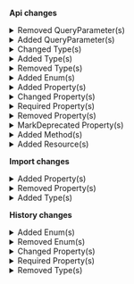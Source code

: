 **Api changes**

<details>
<summary>Removed QueryParameter(s)</summary>

- :warning: removed query parameter `withTotal` from method `get /{projectKey}/product-projections/search`
</details>


<details>
<summary>Added QueryParameter(s)</summary>

- added query parameter `priceCustomerGroupAssignments` to method `get /{projectKey}/products`
- added query parameter `priceCustomerGroupAssignments` to method `post /{projectKey}/products`
- added query parameter `priceCustomerGroupAssignments` to method `get /{projectKey}/product-projections`
- added query parameter `priceCustomerGroupAssignments` to method `get /{projectKey}/products/key={key}`
- added query parameter `priceCustomerGroupAssignments` to method `post /{projectKey}/products/key={key}`
- added query parameter `priceCustomerGroupAssignments` to method `delete /{projectKey}/products/key={key}`
- added query parameter `priceCustomerGroupAssignments` to method `get /{projectKey}/products/{ID}`
- added query parameter `priceCustomerGroupAssignments` to method `post /{projectKey}/products/{ID}`
- added query parameter `priceCustomerGroupAssignments` to method `delete /{projectKey}/products/{ID}`
- added query parameter `priceCustomerGroupAssignments` to method `get /{projectKey}/product-projections/search`
- added query parameter `priceCustomerGroupAssignments` to method `get /{projectKey}/product-projections/key={key}`
- added query parameter `priceCustomerGroupAssignments` to method `get /{projectKey}/product-projections/{ID}`
- added query parameter `priceCustomerGroupAssignments` to method `get /{projectKey}/in-store/key={storeKey}/product-projections/key={key}`
- added query parameter `priceCustomerGroupAssignments` to method `get /{projectKey}/in-store/key={storeKey}/product-projections/{ID}`
</details>


<details>
<summary>Changed Type(s)</summary>

- :warning: changed type `DeliveryPayload` from type `object` to `SubscriptionNotification`
</details>


<details>
<summary>Added Type(s)</summary>

- added type `BusinessUnitAssociateResponse`
- added type `BusinessUnitSetUnitTypeAction`
- added type `CartDiscountSetDiscountGroupAction`
- added type `BestDeal`
- added type `DiscountTypeCombination`
- added type `Stacking`
- added type `CartChangePriceRoundingModeAction`
- added type `CustomerGroupAssignment`
- added type `CustomerGroupAssignmentDraft`
- added type `CustomerAddCustomerGroupAssignmentAction`
- added type `CustomerRemoveCustomerGroupAssignmentAction`
- added type `CustomerSetCustomerGroupAssignmentsAction`
- added type `DiscountGroup`
- added type `DiscountGroupDraft`
- added type `DiscountGroupPagedQueryResponse`
- added type `DiscountGroupReference`
- added type `DiscountGroupResourceIdentifier`
- added type `DiscountGroupUpdate`
- added type `DiscountGroupUpdateAction`
- added type `DiscountGroupSetDescriptionAction`
- added type `DiscountGroupSetKeyAction`
- added type `DiscountGroupSetNameAction`
- added type `DiscountGroupSetSortOrderAction`
- added type `ExpiredCustomerEmailTokenError`
- added type `ExpiredCustomerPasswordTokenError`
- added type `GraphQLExpiredCustomerEmailTokenError`
- added type `GraphQLExpiredCustomerPasswordTokenError`
- added type `BaseEvent`
- added type `CheckoutOrderCreationFailedEvent`
- added type `CheckoutPaymentAuthorizationCancelledEvent`
- added type `CheckoutPaymentAuthorizationFailedEvent`
- added type `CheckoutPaymentAuthorizedEvent`
- added type `CheckoutPaymentCancelAuthorizationFailedEvent`
- added type `CheckoutPaymentChargeFailedEvent`
- added type `CheckoutPaymentChargedEvent`
- added type `CheckoutPaymentRefundFailedEvent`
- added type `CheckoutPaymentRefundedEvent`
- added type `Event`
- added type `ImportContainerCreatedEvent`
- added type `ImportContainerDeletedEvent`
- added type `ImportOperationRejectedEvent`
- added type `ImportUnresolvedEvent`
- added type `ImportValidationFailedEvent`
- added type `ImportWaitForMasterVariantEvent`
- added type `CheckoutMessageOrderPayloadBaseData`
- added type `CheckoutMessagePaymentsPayloadBaseData`
- added type `ImportContainerCreatedEventData`
- added type `ImportContainerDeletedEventData`
- added type `ImportOperationRejectedEventData`
- added type `ImportUnresolvedEventData`
- added type `ImportValidationFailedEventData`
- added type `ImportWaitForMasterVariantEventData`
- added type `MyPaymentSetMethodInfoCustomFieldAction`
- added type `MyPaymentSetMethodInfoCustomTypeAction`
- added type `MyPaymentSetMethodInfoInterfaceAccountAction`
- added type `AssociateRoleNameSetMessage`
- added type `BusinessUnitTopLevelUnitSetMessage`
- added type `BusinessUnitTypeSetMessage`
- added type `CustomerGroupAssignmentAddedMessage`
- added type `CustomerGroupAssignmentRemovedMessage`
- added type `CustomerGroupAssignmentsSetMessage`
- added type `DiscountGroupCreatedMessage`
- added type `DiscountGroupDeletedMessage`
- added type `DiscountGroupKeySetMessage`
- added type `DiscountGroupSortOrderSetMessage`
- added type `OrderBusinessUnitSetMessage`
- added type `PaymentInterfaceIdSetMessage`
- added type `PaymentMethodCreatedMessage`
- added type `PaymentMethodCustomFieldAddedMessage`
- added type `PaymentMethodCustomFieldChangedMessage`
- added type `PaymentMethodCustomFieldRemovedMessage`
- added type `PaymentMethodCustomTypeRemovedMessage`
- added type `PaymentMethodCustomTypeSetMessage`
- added type `PaymentMethodDefaultSetMessage`
- added type `PaymentMethodDeletedMessage`
- added type `PaymentMethodInfoCustomFieldAddedMessage`
- added type `PaymentMethodInfoCustomFieldChangedMessage`
- added type `PaymentMethodInfoCustomFieldRemovedMessage`
- added type `PaymentMethodInfoCustomTypeRemovedMessage`
- added type `PaymentMethodInfoCustomTypeSetMessage`
- added type `PaymentMethodInfoInterfaceAccountSetMessage`
- added type `PaymentMethodInfoInterfaceSetMessage`
- added type `PaymentMethodInfoMethodSetMessage`
- added type `PaymentMethodInfoNameSetMessage`
- added type `PaymentMethodInfoTokenSetMessage`
- added type `PaymentMethodInterfaceAccountSetMessage`
- added type `PaymentMethodKeySetMessage`
- added type `PaymentMethodMethodSetMessage`
- added type `PaymentMethodNameSetMessage`
- added type `PaymentMethodPaymentInterfaceSetMessage`
- added type `PaymentMethodPaymentMethodStatusSetMessage`
- added type `AssociateRoleNameSetMessagePayload`
- added type `BusinessUnitTopLevelUnitSetMessagePayload`
- added type `BusinessUnitTypeSetMessagePayload`
- added type `CustomerGroupAssignmentAddedMessagePayload`
- added type `CustomerGroupAssignmentRemovedMessagePayload`
- added type `CustomerGroupAssignmentsSetMessagePayload`
- added type `DiscountGroupCreatedMessagePayload`
- added type `DiscountGroupDeletedMessagePayload`
- added type `DiscountGroupKeySetMessagePayload`
- added type `DiscountGroupSortOrderSetMessagePayload`
- added type `OrderBusinessUnitSetMessagePayload`
- added type `PaymentInterfaceIdSetMessagePayload`
- added type `PaymentMethodCreatedMessagePayload`
- added type `PaymentMethodCustomFieldAddedMessagePayload`
- added type `PaymentMethodCustomFieldChangedMessagePayload`
- added type `PaymentMethodCustomFieldRemovedMessagePayload`
- added type `PaymentMethodCustomTypeRemovedMessagePayload`
- added type `PaymentMethodCustomTypeSetMessagePayload`
- added type `PaymentMethodDefaultSetMessagePayload`
- added type `PaymentMethodDeletedMessagePayload`
- added type `PaymentMethodInfoCustomFieldAddedMessagePayload`
- added type `PaymentMethodInfoCustomFieldChangedMessagePayload`
- added type `PaymentMethodInfoCustomFieldRemovedMessagePayload`
- added type `PaymentMethodInfoCustomTypeRemovedMessagePayload`
- added type `PaymentMethodInfoCustomTypeSetMessagePayload`
- added type `PaymentMethodInfoInterfaceAccountSetMessagePayload`
- added type `PaymentMethodInfoInterfaceSetMessagePayload`
- added type `PaymentMethodInfoMethodSetMessagePayload`
- added type `PaymentMethodInfoNameSetMessagePayload`
- added type `PaymentMethodInfoTokenSetMessagePayload`
- added type `PaymentMethodInterfaceAccountSetMessagePayload`
- added type `PaymentMethodKeySetMessagePayload`
- added type `PaymentMethodMethodSetMessagePayload`
- added type `PaymentMethodNameSetMessagePayload`
- added type `PaymentMethodPaymentInterfaceSetMessagePayload`
- added type `PaymentMethodPaymentMethodStatusSetMessagePayload`
- added type `StagedOrderChangePriceRoundingModeAction`
- added type `StagedOrderSetBusinessUnitAction`
- added type `OrderSetBusinessUnitAction`
- added type `PaymentMethod`
- added type `PaymentMethodDraft`
- added type `PaymentMethodPagedQueryResponse`
- added type `PaymentMethodReference`
- added type `PaymentMethodStatus`
- added type `PaymentMethodToken`
- added type `PaymentMethodUpdate`
- added type `PaymentMethodUpdateAction`
- added type `PaymentMethodSetCustomFieldAction`
- added type `PaymentMethodSetCustomTypeAction`
- added type `PaymentMethodSetDefaultAction`
- added type `PaymentMethodSetInterfaceAccountAction`
- added type `PaymentMethodSetKeyAction`
- added type `PaymentMethodSetMethodAction`
- added type `PaymentMethodSetNameAction`
- added type `PaymentMethodSetPaymentInterfaceAction`
- added type `PaymentMethodSetPaymentMethodStatusAction`
- added type `PaymentMethodInfoDraft`
- added type `PaymentSetMethodInfoAction`
- added type `PaymentSetMethodInfoCustomFieldAction`
- added type `PaymentSetMethodInfoCustomTypeAction`
- added type `PaymentSetMethodInfoInterfaceAccountAction`
- added type `PaymentSetMethodInfoTokenAction`
- added type `ProductTailoringSetProductAttributeAction`
- added type `AttributeLevelEnum`
- added type `ProductSetProductAttributeAction`
- added type `ProjectChangePriceRoundingModeAction`
- added type `ProjectChangeTaxRoundingModeAction`
- added type `ShoppingListSetBusinessUnitAction`
- added type `EventDeliveryPayload`
- added type `EventSubscription`
- added type `EventSubscriptionResourceTypeId`
- added type `EventType`
- added type `SubscriptionNotification`
- added type `SubscriptionSetEventsAction`
</details>


<details>
<summary>Removed Type(s)</summary>

- :warning: removed type `AssociateRoleNameChangedMessage`
- :warning: removed type `AssociateRoleNameChangedMessagePayload`
- :warning: removed type `ProductSearchFacetScope`
</details>


<details>
<summary>Added Enum(s)</summary>

- added enum `ViewMyShoppingLists` to type `Permission`
- added enum `ViewOthersShoppingLists` to type `Permission`
- added enum `UpdateMyShoppingLists` to type `Permission`
- added enum `UpdateOthersShoppingLists` to type `Permission`
- added enum `CreateMyShoppingLists` to type `Permission`
- added enum `CreateOthersShoppingLists` to type `Permission`
- added enum `DeleteMyShoppingLists` to type `Permission`
- added enum `DeleteOthersShoppingLists` to type `Permission`
- added enum `ApplicationStoppedByGroupBestDeal` to type `DiscountCodeState`
- added enum `discount-group` to type `ReferenceTypeId`
- added enum `payment-method` to type `ReferenceTypeId`
- added enum `payment-method` to type `ExtensionResourceTypeId`
</details>


<details>
<summary>Added Property(s)</summary>

- added property `inheritedStores` to type `BusinessUnit`
- added property `inheritedStores` to type `Company`
- added property `inheritedStores` to type `Division`
- added property `makeInheritedAssociatesExplicit` to type `BusinessUnitChangeAssociateModeAction`
- added property `discountGroup` to type `CartDiscount`
- added property `discountGroup` to type `CartDiscountDraft`
- added property `priceRoundingMode` to type `Cart`
- added property `discountTypeCombination` to type `Cart`
- added property `priceRoundingMode` to type `CartDraft`
- added property `customerGroupAssignments` to type `Customer`
- added property `invalidateOlderTokens` to type `CustomerCreateEmailToken`
- added property `invalidateOlderTokens` to type `CustomerCreatePasswordResetToken`
- added property `customerGroupAssignments` to type `CustomerDraft`
- added property `invalidateOlderTokens` to type `CustomerToken`
- added property `value` to type `CustomerEmailTokenCreatedMessage`
- added property `invalidateOlderTokens` to type `CustomerEmailTokenCreatedMessage`
- added property `value` to type `CustomerPasswordTokenCreatedMessage`
- added property `invalidateOlderTokens` to type `CustomerPasswordTokenCreatedMessage`
- added property `attributes` to type `ProductTailoringCreatedMessage`
- added property `value` to type `CustomerEmailTokenCreatedMessagePayload`
- added property `invalidateOlderTokens` to type `CustomerEmailTokenCreatedMessagePayload`
- added property `value` to type `CustomerPasswordTokenCreatedMessagePayload`
- added property `invalidateOlderTokens` to type `CustomerPasswordTokenCreatedMessagePayload`
- added property `attributes` to type `ProductTailoringCreatedMessagePayload`
- added property `priceRoundingMode` to type `StagedOrder`
- added property `discountTypeCombination` to type `StagedOrder`
- added property `priceRoundingMode` to type `Order`
- added property `discountTypeCombination` to type `Order`
- added property `priceRoundingMode` to type `OrderImportDraft`
- added property `token` to type `PaymentMethodInfo`
- added property `interfaceAccount` to type `PaymentMethodInfo`
- added property `custom` to type `PaymentMethodInfo`
- added property `priceCustomerGroupAssignments` to type `ProductSearchProjectionParams`
- added property `attributes` to type `ProductTailoringData`
- added property `attributes` to type `ProductTailoringDraft`
- added property `attributes` to type `ProductTailoringInStoreDraft`
- added property `level` to type `AttributeDefinition`
- added property `level` to type `AttributeDefinitionDraft`
- added property `/^[0-9a-fA-F]{8}-[0-9a-fA-F]{4}-[0-9a-fA-F]{4}-[0-9a-fA-F]{4}-[0-9a-fA-F]{12}$/` to type `CategoryOrderHints`
- added property `attributes` to type `ProductData`
- added property `attributes` to type `ProductDraft`
- added property `attributes` to type `ProductProjection`
- added property `/^[0-9a-fA-F]{8}-[0-9a-fA-F]{4}-[0-9a-fA-F]{4}-[0-9a-fA-F]{4}-[0-9a-fA-F]{12}$/` to type `ProductVariantChannelAvailabilityMap`
- added property `priceRoundingMode` to type `CartsConfiguration`
- added property `taxRoundingMode` to type `CartsConfiguration`
- added property `priceRoundingMode` to type `QuoteRequest`
- added property `priceRoundingMode` to type `Quote`
- added property `businessUnit` to type `ShoppingList`
- added property `businessUnit` to type `ShoppingListDraft`
- added property `published` to type `ShoppingListLineItem`
- added property `events` to type `Subscription`
- added property `events` to type `SubscriptionDraft`
</details>


<details>
<summary>Changed Property(s)</summary>

- :warning: changed property `discount` of type `DiscountedTotalPricePortion` from type `CartDiscountReference` to `Reference`
- :warning: changed property `actions` of type `MyBusinessUnitUpdate` from type `BusinessUnitUpdateAction[]` to `MyBusinessUnitUpdateAction[]`
- :warning: changed property `paymentMethodInfo` of type `MyPaymentDraft` from type `PaymentMethodInfo` to `PaymentMethodInfoDraft`
- :warning: changed property `paymentMethodInfo` of type `PaymentDraft` from type `PaymentMethodInfo` to `PaymentMethodInfoDraft`
- :warning: changed property `filter` of type `SearchSorting` from type `SearchQueryExpression` to `SearchQuery`
</details>


<details>
<summary>Required Property(s)</summary>

- :warning: changed property `triggerPattern` of type `CartDiscountPatternTarget` to be required
- changed property `sortOrder` of type `CartDiscountDraft` to be optional
- changed property `images` of type `ProductTailoringSetExternalImagesAction` to be optional
- changed property `facets` of type `ProductProjectionPagedSearchResponse` to be optional
</details>


<details>
<summary>Removed Property(s)</summary>

- :warning: removed property `/[0-9].[0-9]*[1-9]/` from type `CategoryOrderHints`
- :warning: removed property `//` from type `ProductVariantChannelAvailabilityMap`
</details>


<details>
<summary>MarkDeprecated Property(s)</summary>

- marked property `CountOnCustomLineItemUnits::excludeCount` as deprecated
- marked property `CountOnLineItemUnits::excludeCount` as deprecated
</details>


<details>
<summary>Added Method(s)</summary>

- added method `$apiRoot->withProjectKey()->discountGroups()->get()`
- added method `$apiRoot->withProjectKey()->discountGroups()->head()`
- added method `$apiRoot->withProjectKey()->discountGroups()->post()`
- added method `$apiRoot->withProjectKey()->paymentMethods()->get()`
- added method `$apiRoot->withProjectKey()->paymentMethods()->head()`
- added method `$apiRoot->withProjectKey()->paymentMethods()->post()`
- added method `$apiRoot->withProjectKey()->asAssociate()->withAssociateIdValue()->inBusinessUnitKeyWithBusinessUnitKeyValue()->shoppingLists()->get()`
- added method `$apiRoot->withProjectKey()->asAssociate()->withAssociateIdValue()->inBusinessUnitKeyWithBusinessUnitKeyValue()->shoppingLists()->head()`
- added method `$apiRoot->withProjectKey()->asAssociate()->withAssociateIdValue()->inBusinessUnitKeyWithBusinessUnitKeyValue()->shoppingLists()->post()`
- added method `$apiRoot->withProjectKey()->asAssociate()->withAssociateIdValue()->inBusinessUnitKeyWithBusinessUnitKeyValue()->shoppingLists()->withKey()->get()`
- added method `$apiRoot->withProjectKey()->asAssociate()->withAssociateIdValue()->inBusinessUnitKeyWithBusinessUnitKeyValue()->shoppingLists()->withKey()->head()`
- added method `$apiRoot->withProjectKey()->asAssociate()->withAssociateIdValue()->inBusinessUnitKeyWithBusinessUnitKeyValue()->shoppingLists()->withKey()->post()`
- added method `$apiRoot->withProjectKey()->asAssociate()->withAssociateIdValue()->inBusinessUnitKeyWithBusinessUnitKeyValue()->shoppingLists()->withKey()->delete()`
- added method `$apiRoot->withProjectKey()->asAssociate()->withAssociateIdValue()->inBusinessUnitKeyWithBusinessUnitKeyValue()->shoppingLists()->withId()->get()`
- added method `$apiRoot->withProjectKey()->asAssociate()->withAssociateIdValue()->inBusinessUnitKeyWithBusinessUnitKeyValue()->shoppingLists()->withId()->head()`
- added method `$apiRoot->withProjectKey()->asAssociate()->withAssociateIdValue()->inBusinessUnitKeyWithBusinessUnitKeyValue()->shoppingLists()->withId()->post()`
- added method `$apiRoot->withProjectKey()->asAssociate()->withAssociateIdValue()->inBusinessUnitKeyWithBusinessUnitKeyValue()->shoppingLists()->withId()->delete()`
- added method `$apiRoot->withProjectKey()->businessUnits()->keyWithKeyValueAssociatesWithAssociateIdValue()->get()`
- added method `$apiRoot->withProjectKey()->businessUnits()->withBusinessUnitIdValueAssociatesWithAssociateIdValue()->get()`
- added method `$apiRoot->withProjectKey()->discountGroups()->withKey()->get()`
- added method `$apiRoot->withProjectKey()->discountGroups()->withKey()->head()`
- added method `$apiRoot->withProjectKey()->discountGroups()->withKey()->post()`
- added method `$apiRoot->withProjectKey()->discountGroups()->withKey()->delete()`
- added method `$apiRoot->withProjectKey()->discountGroups()->withId()->get()`
- added method `$apiRoot->withProjectKey()->discountGroups()->withId()->head()`
- added method `$apiRoot->withProjectKey()->discountGroups()->withId()->post()`
- added method `$apiRoot->withProjectKey()->discountGroups()->withId()->delete()`
- added method `$apiRoot->withProjectKey()->paymentMethods()->withKey()->get()`
- added method `$apiRoot->withProjectKey()->paymentMethods()->withKey()->head()`
- added method `$apiRoot->withProjectKey()->paymentMethods()->withKey()->post()`
- added method `$apiRoot->withProjectKey()->paymentMethods()->withKey()->delete()`
- added method `$apiRoot->withProjectKey()->paymentMethods()->withId()->get()`
- added method `$apiRoot->withProjectKey()->paymentMethods()->withId()->head()`
- added method `$apiRoot->withProjectKey()->paymentMethods()->withId()->post()`
- added method `$apiRoot->withProjectKey()->paymentMethods()->withId()->delete()`
- added method `$apiRoot->withProjectKey()->inStoreKeyWithStoreKeyValue()->businessUnits()->get()`
- added method `$apiRoot->withProjectKey()->inStoreKeyWithStoreKeyValue()->businessUnits()->head()`
- added method `$apiRoot->withProjectKey()->inStoreKeyWithStoreKeyValue()->businessUnits()->post()`
- added method `$apiRoot->withProjectKey()->inStoreKeyWithStoreKeyValue()->businessUnits()->withKey()->get()`
- added method `$apiRoot->withProjectKey()->inStoreKeyWithStoreKeyValue()->businessUnits()->withKey()->head()`
- added method `$apiRoot->withProjectKey()->inStoreKeyWithStoreKeyValue()->businessUnits()->withKey()->post()`
- added method `$apiRoot->withProjectKey()->inStoreKeyWithStoreKeyValue()->businessUnits()->withKey()->delete()`
- added method `$apiRoot->withProjectKey()->inStoreKeyWithStoreKeyValue()->businessUnits()->withId()->get()`
- added method `$apiRoot->withProjectKey()->inStoreKeyWithStoreKeyValue()->businessUnits()->withId()->head()`
- added method `$apiRoot->withProjectKey()->inStoreKeyWithStoreKeyValue()->businessUnits()->withId()->post()`
- added method `$apiRoot->withProjectKey()->inStoreKeyWithStoreKeyValue()->businessUnits()->withId()->delete()`
- added method `$apiRoot->withProjectKey()->inStoreKeyWithStoreKeyValue()->businessUnits()->keyWithKeyValueAssociatesWithAssociateIdValue()->get()`
- added method `$apiRoot->withProjectKey()->inStoreKeyWithStoreKeyValue()->businessUnits()->withBusinessUnitIdValueAssociatesWithAssociateIdValue()->get()`
</details>


<details>
<summary>Added Resource(s)</summary>

- added resource `/{projectKey}/discount-groups`
- added resource `/{projectKey}/payment-methods`
- added resource `/{projectKey}/as-associate/{associateId}/in-business-unit/key={businessUnitKey}/shopping-lists`
- added resource `/{projectKey}/as-associate/{associateId}/in-business-unit/key={businessUnitKey}/shopping-lists/key={key}`
- added resource `/{projectKey}/as-associate/{associateId}/in-business-unit/key={businessUnitKey}/shopping-lists/{ID}`
- added resource `/{projectKey}/business-units/key={key}/associates/{associateId}`
- added resource `/{projectKey}/business-units/{businessUnitId}/associates/{associateId}`
- added resource `/{projectKey}/discount-groups/key={key}`
- added resource `/{projectKey}/discount-groups/{ID}`
- added resource `/{projectKey}/payment-methods/key={key}`
- added resource `/{projectKey}/payment-methods/{ID}`
- added resource `/{projectKey}/in-store/key={storeKey}/business-units`
- added resource `/{projectKey}/in-store/key={storeKey}/business-units/key={key}`
- added resource `/{projectKey}/in-store/key={storeKey}/business-units/{ID}`
- added resource `/{projectKey}/in-store/key={storeKey}/business-units/key={key}/associates/{associateId}`
- added resource `/{projectKey}/in-store/key={storeKey}/business-units/{businessUnitId}/associates/{associateId}`
</details>

**Import changes**

<details>
<summary>Added Property(s)</summary>

- added property `retentionPolicy` to type `ImportContainer`
- added property `expiresAt` to type `ImportContainer`
- added property `retentionPolicy` to type `ImportContainerDraft`
- added property `/^[a-zA-Z]{2,3}(?:-[a-zA-Z]{4})?(?:-(?:[a-zA-Z]{2}|\d{3}))?$/` to type `SearchKeywords`
- added property `attributes` to type `ProductImport`
- added property `attributes` to type `ProductDraftImport`
- added property `level` to type `AttributeDefinition`
- added property `/^[a-zA-Z]{2,3}(?:-[a-zA-Z]{4})?(?:-(?:[a-zA-Z]{2}|\d{3}))?$/` to type `LocalizedString`
</details>


<details>
<summary>Removed Property(s)</summary>

- :warning: removed property `/^[a-z]{2}(-[A-Z]{2})?$/` from type `SearchKeywords`
- :warning: removed property `/^[a-z]{2}(-[A-Z]{2})?$/` from type `LocalizedString`
</details>


<details>
<summary>Added Type(s)</summary>

- added type `StrategyEnum`
- added type `RetentionPolicy`
- added type `TimeToLiveConfig`
- added type `TimeToLiveRetentionPolicy`
- added type `AttributeLevel`
</details>

**History changes**

<details>
<summary>Added Enum(s)</summary>

- added enum `setAssetKey` to type `UpdateType`
- added enum `ApplicationStoppedByGroupBestDeal` to type `DiscountCodeState`
- added enum `payment-method` to type `ReferenceTypeId`
</details>


<details>
<summary>Removed Enum(s)</summary>

- :warning: removed enum `setAsssetKey` from type `UpdateType`
</details>


<details>
<summary>Changed Property(s)</summary>

- :warning: changed property `extensions` of type `GraphQLError` from type `GraphQLErrorObject` to `object`
</details>


<details>
<summary>Required Property(s)</summary>

- :warning: changed property `triggerPattern` of type `ChangeTargetPatternChangeValue` to be required
</details>


<details>
<summary>Removed Type(s)</summary>

- :warning: removed type `GraphQLErrorObject`
</details>

